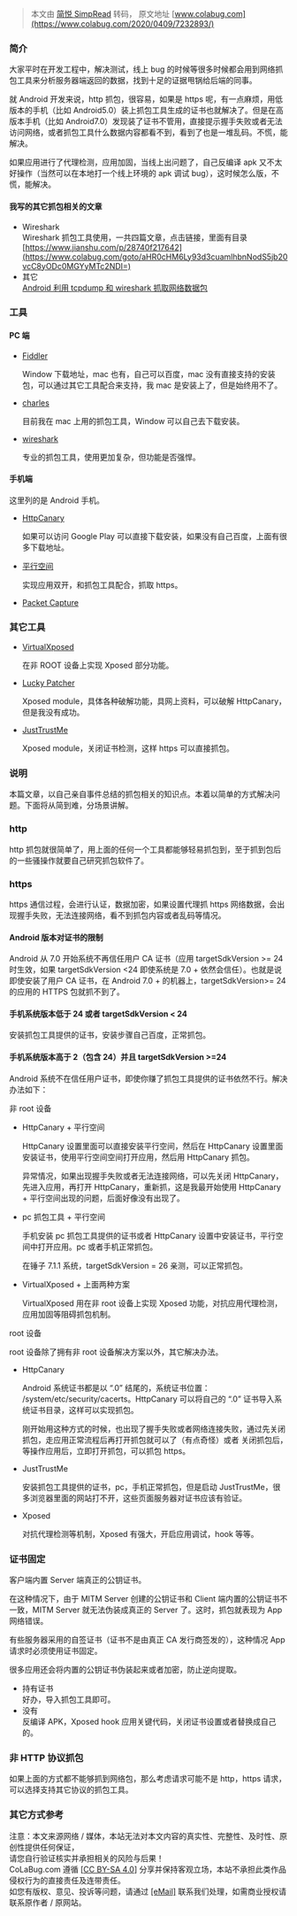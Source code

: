 > 本文由 [简悦 SimpRead](http://ksria.com/simpread/) 转码， 原文地址 [www.colabug.com](https://www.colabug.com/2020/0409/7232893/)

### 简介

大家平时在开发工程中，解决测试，线上 bug 的时候等很多时候都会用到网络抓包工具来分析服务器端返回的数据，找到十足的证据甩锅给后端的同事。

就 Android 开发来说，http 抓包，很容易，如果是 https 呢，有一点麻烦，用低版本的手机（比如 Android5.0）装上抓包工具生成的证书也就解决了。但是在高版本手机（比如 Android7.0）发现装了证书不管用，直接提示握手失败或者无法访问网络，或者抓包工具什么数据内容都看不到，看到了也是一堆乱码。不慌，能解决。

如果应用进行了代理检测，应用加固，当线上出问题了，自己反编译 apk 又不太好操作（当然可以在本地打一个线上环境的 apk 调试 bug），这时候怎么版，不慌，能解决。

#### 我写的其它抓包相关的文章

*   Wireshark  
    Wireshark 抓包工具使用，一共四篇文章，点击链接，里面有目录  
    [https://www.jianshu.com/p/28740f217642](https://www.colabug.com/goto/aHR0cHM6Ly93d3cuamlhbnNodS5jb20vcC8yODc0MGYyMTc2NDI=)
*   其它  
    [Android 利用 tcpdump 和 wireshark 抓取网络数据包](https://www.colabug.com/goto/aHR0cHM6Ly93d3cuamlhbnNodS5jb20vcC80MDVhZDc2YjQzOGU=)

### 工具

#### PC 端

*   [Fiddler](https://www.colabug.com/goto/aHR0cHM6Ly9saW5rcy5qaWFuc2h1LmNvbS9nbz90bz1odHRwcyUzQSUyRiUyRnd3dy50ZWxlcmlrLmNvbSUyRmRvd25sb2FkJTJGZmlkZGxlciUyRmZpZGRsZXI0)
    
    Window 下载地址，mac 也有，自己可以百度，mac 没有直接支持的安装包，可以通过其它工具配合来支持，我 mac 是安装上了，但是始终用不了。
    
*   [charles](https://www.colabug.com/goto/aHR0cHM6Ly9saW5rcy5qaWFuc2h1LmNvbS9nbz90bz1odHRwcyUzQSUyRiUyRnd3dy5jaGFybGVzcHJveHkuY29tJTJG)
    
    目前我在 mac 上用的抓包工具，Window 可以自己去下载安装。
    
*   [wireshark](https://www.colabug.com/goto/aHR0cHM6Ly9saW5rcy5qaWFuc2h1LmNvbS9nbz90bz1odHRwcyUzQSUyRiUyRnd3dy53aXJlc2hhcmsub3JnJTJGZG93bmxvYWQuaHRtbA==)
    
    专业的抓包工具，使用更加复杂，但功能是否强悍。
    

#### 手机端

这里列的是 Android 手机。

*   [HttpCanary](https://www.colabug.com/goto/aHR0cHM6Ly9saW5rcy5qaWFuc2h1LmNvbS9nbz90bz1odHRwcyUzQSUyRiUyRmdpdGh1Yi5jb20lMkZNZWdhdHJvbktpbmclMkZIdHRwQ2FuYXJ5)
    
    如果可以访问 Google Play 可以直接下载安装，如果没有自己百度，上面有很多下载地址。
    
*   [平行空间](https://www.colabug.com/goto/aHR0cHM6Ly9saW5rcy5qaWFuc2h1LmNvbS9nbz90bz1odHRwJTNBJTJGJTJGcGFyYWxsZWwtYXBwLmNvbSUyRmluZGV4X2NuLnBocA==)
    
    实现应用双开，和抓包工具配合，抓取 https。
    
*   [Packet Capture](https://www.colabug.com/goto/aHR0cHM6Ly9saW5rcy5qaWFuc2h1LmNvbS9nbz90bz1odHRwcyUzQSUyRiUyRnd3dy5uZXRzY2FudG9vbHMuY29tJTJGbnN0cHJvLWRlbW8tZG93bmxvYWQuaHRtbA==)

### 其它工具

*   [VirtualXposed](https://www.colabug.com/goto/aHR0cHM6Ly9saW5rcy5qaWFuc2h1LmNvbS9nbz90bz1odHRwcyUzQSUyRiUyRnZ4cG9zZWQuY29tJTJG)
    
    在非 ROOT 设备上实现 Xposed 部分功能。
    
*   [Lucky Patcher](https://www.colabug.com/goto/aHR0cHM6Ly9saW5rcy5qaWFuc2h1LmNvbS9nbz90bz1odHRwcyUzQSUyRiUyRnd3dy5sdWNreXBhdGNoZXJzLmNvbSUyRmRvd25sb2FkJTJG)
    
    Xposed module，具体各种破解功能，具网上资料，可以破解 HttpCanary，但是我没有成功。
    
*   [JustTrustMe](https://www.colabug.com/goto/aHR0cHM6Ly9saW5rcy5qaWFuc2h1LmNvbS9nbz90bz1odHRwcyUzQSUyRiUyRmdpdGh1Yi5jb20lMkZGdXppb24yNCUyRkp1c3RUcnVzdE1lJTJGcmVsZWFzZXM=)
    
    Xposed module，关闭证书检测，这样 https 可以直接抓包。
    

### 说明

本篇文章，以自己亲自事件总结的抓包相关的知识点。本着以简单的方式解决问题。下面将从简到难，分场景讲解。

### http

http 抓包就很简单了，用上面的任何一个工具都能够轻易抓包到，至于抓到包后的一些骚操作就要自己研究抓包软件了。

### https

https 通信过程，会进行认证，数据加密，如果设置代理抓 https 网络数据，会出现握手失败，无法连接网络，看不到抓包内容或者乱码等情况。

#### Android 版本对证书的限制

Android 从 7.0 开始系统不再信任用户 CA 证书（应用 targetSdkVersion >= 24 时生效，如果 targetSdkVersion <24 即使系统是 7.0 + 依然会信任）。也就是说即使安装了用户 CA 证书，在 Android 7.0 + 的机器上，targetSdkVersion>= 24 的应用的 HTTPS 包就抓不到了。

#### 手机系统版本低于 24 或者 targetSdkVersion < 24

安装抓包工具提供的证书，安装步骤自己百度，正常抓包。

#### 手机系统版本高于 2（包含 24）并且 targetSdkVersion >=24

Android 系统不在信任用户证书，即使你赚了抓包工具提供的证书依然不行。解决办法如下：

非 root 设备

*   HttpCanary + 平行空间
    
    HttpCanary 设置里面可以直接安装平行空间，然后在 HttpCanary 设置里面安装证书，使用平行空间空间打开应用，然后用 HttpCanary 抓包。
    
    异常情况，如果出现握手失败或者无法连接网络，可以先关闭 HttpCanary，先进入应用，再打开 HttpCanary，重新抓，这是我最开始使用 HttpCanary + 平行空间出现的问题，后面好像没有出现了。
    
*   pc 抓包工具 + 平行空间
    
    手机安装 pc 抓包工具提供的证书或者 HttpCanary 设置中安装证书，平行空间中打开应用。pc 或者手机正常抓包。
    
    在锤子 7.1.1 系统，targetSdkVersion = 26 亲测，可以正常抓包。
    
*   VirtualXposed + 上面两种方案
    
    VirtualXposed 用在非 root 设备上实现 Xposed 功能，对抗应用代理检测，应用加固等阻碍抓包机制。
    

root 设备

root 设备除了拥有非 root 设备解决方案以外，其它解决办法。

*   HttpCanary
    
    Android 系统证书都是以 “.0” 结尾的，系统证书位置： /system/etc/security/cacerts。HttpCanary 可以将自己的 “.0” 证书导入系统证书目录，这样可以实现抓包。
    
    刚开始用这种方式的时候，也出现了握手失败或者网络连接失败，通过先关闭抓包，走应用正常流程后再打开抓包就可以了（有点奇怪）或者 关闭抓包后，等操作应用后，立即打开抓包，可以抓包 https。
    
*   JustTrustMe
    
    安装抓包工具提供的证书，pc，手机正常抓包，但是启动 JustTrustMe，很多浏览器里面的网站打不开，这些页面服务器对证书应该有验证。
    
*   Xposed
    
    对抗代理检测等机制，Xposed 有强大，开启应用调试，hook 等等。
    

### 证书固定

客户端内置 Server 端真正的公钥证书。

在这种情况下，由于 MITM Server 创建的公钥证书和 Client 端内置的公钥证书不一致，MITM Server 就无法伪装成真正的 Server 了。这时，抓包就表现为 App 网络错误。

有些服务器采用的自签证书（证书不是由真正 CA 发行商签发的），这种情况 App 请求时必须使用证书固定。

很多应用还会将内置的公钥证书伪装起来或者加密，防止逆向提取。

*   持有证书  
    好办，导入抓包工具即可。
*   没有  
    反编译 APK，Xposed hook 应用关键代码，关闭证书设置或者替换成自己的。

### 非 HTTP 协议抓包

如果上面的方式都不能够抓到网络包，那么考虑请求可能不是 http，https 请求，可以选择支持其它协议的抓包工具。

### 其它方式参考

注意：本文来源网络 / 媒体，本站无法对本文内容的真实性、完整性、及时性、原创性提供任何保证，  
请您自行验证核实并承担相关的风险与后果！  
CoLaBug.com 遵循 [[CC BY-SA 4.0](https://www.colabug.com/goto/cclicensing)] 分享并保持客观立场，本站不承担此类作品侵权行为的直接责任及连带责任。  
如您有版权、意见、投诉等问题，请通过 [[eMail]](https://www.colabug.com/goto/tousu) 联系我们处理，如需商业授权请联系原作者 / 原网站。